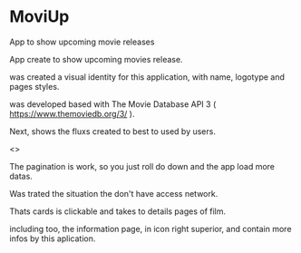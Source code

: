 # MoviUp
App to show upcoming movie releases

App create to show upcoming movies release. 

was created a visual identity for this application, with name, logotype and pages styles.

was developed based with The Movie Database API 3 ( https://www.themoviedb.org/3/ ).

Next, shows the fluxs created to best to used by users.

<<image>>

The pagination is work, so you just roll do down and the app load more datas.

Was trated  the situation the don't have access network.

Thats cards is clickable and takes to details pages of film.

including too, the information page, in icon right superior, and contain more infos by this aplication.
